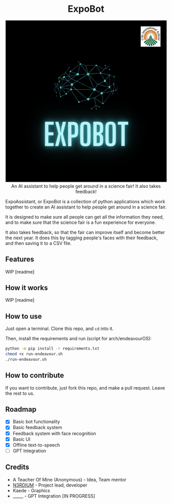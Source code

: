 <center>

# ExpoBot  
<img src="logo.png" style="align-self: center;"><br>
An AI assistant to help people get around in a science fair! It also takes feedback!

</center>

ExpoAssistant, or ExpoBot is a collection of python applications which work together to create an AI assistant to help people get around in a science fair.

It is designed to make sure all people can get all the information they need, and to make sure that the science fair is a fun experience for everyone.

It also takes feedback, so that the fair can improve itself and become better the next year. It does this by tagging people's faces with their feedback, and then saving it to a CSV file.

## Features
WIP [readme]


## How it works
WIP [readme]

## How to use
Just open a terminal. Clone this repo, and `cd` into it.

Then, install the requirements and run (script for arch/endeavourOS):


```bash
python -m pip install -r requirements.txt
chmod +x run-endeavour.sh
./run-endeavour.sh
```

## How to contribute
If you want to contribute, just fork this repo, and make a pull request. Leave the rest to us.

## Roadmap
- [x] Basic bot functionality
- [x] Basic feedback system
- [x] Feedback system with face recognition
- [x] Basic UI
- [x] Offline text-to-speech
- [ ] GPT Integration

## Credits
- A Teacher Of Mine (Anonymous) - Idea, Team mentor
- [N3RDIUM](https://n3rdium.dev) - Project lead, developer
- Kaede - Graphics
- _____ - GPT Integration [IN PROGRESS]
